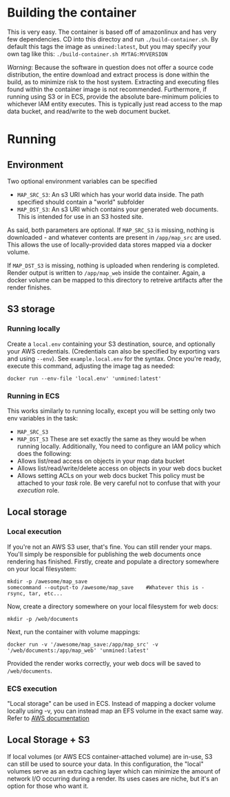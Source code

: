 # Building the container
This is very easy. The container is based off of amazonlinux and has very few dependencies. CD into this directoy and run `./build-container.sh`. By default this tags the image as `unmined:latest`, but you may specify your own tag like this: `./build-container.sh MYTAG:MYVERSION`

*Warning*: Because the software in question does not offer a source code distribution, the entire download and extract process is done within the build, as to minimize risk to the host system. Extracting and executing files found within the container image is not recommended. Furthermore, if running using S3 or in ECS, provide the absolute bare-minimum policies to whichever IAM entity executes. This is typically just read access to the map data bucket, and read/write to the web document bucket.

# Running
## Environment
Two optional environment variables can be specified
* `MAP_SRC_S3`: An s3 URI which has your world data inside. The path specified should contain a "world" subfolder
* `MAP_DST_S3`: An s3 URI which contains your generated web documents. This is intended for use in an S3 hosted site.

As said, both parameters are optional. If `MAP_SRC_S3` is missing, nothing is downloaded - and whatever contents are present in `/app/map_src` are used. This allows the use of locally-provided data stores mapped via a docker volume.

If `MAP_DST_S3` is missing, nothing is uploaded when rendering is completed. Render output is written to `/app/map_web` inside the container. Again, a docker volume can be mapped to this directory to retreive artifacts after the render finishes.

## S3 storage
### Running locally
Create a `local.env` containing your S3 destination, source, and optionally your AWS credentials. (Credentials can also be specified by exporting vars and using `--env`). See `example.local.env` for the syntax. Once you're ready, execute this command, adjusting the image tag as needed:

```
docker run --env-file 'local.env' 'unmined:latest'
```

### Running in ECS
This works similarly to running locally, except you will be setting only two env variables in the task:
* `MAP_SRC_S3`
* `MAP_DST_S3`
These are set exactly the same as they would be when running locally. Additionally, You need to configure an IAM policy which does the following:
* Allows list/read access on objects in your map data bucket
* Allows list/read/write/delete access on objects in your web docs bucket
* Allows setting ACLs on your web docs bucket
This policy must be attached to your *task* role. Be very careful not to confuse that with your *execution* role.

## Local storage
### Local execution
If you're not an AWS S3 user, that's fine. You can still render your maps. You'll simply be responsible for publishing the web documents once rendering has finished. Firstly, create and populate a directory somewhere on your local filesystem:
```
mkdir -p /awesome/map_save
somecommand --output-to /awesome/map_save    #Whatever this is - rsync, tar, etc...
```

Now, create a directory somewhere on your local filesystem for web docs:
```
mkdir -p /web/documents
```

Next, run the container with volume mappings:
```
docker run -v '/awesome/map_save:/app/map_src' -v '/web/documents:/app/map_web' 'unmined:latest'
```

Provided the render works correctly, your web docs will be saved to `/web/documents`.

### ECS execution
"Local storage" can be used in ECS. Instead of mapping a docker volume locally using -v, you can instead map an EFS volume in the exact same way. Refer to [AWS documentation](https://docs.aws.amazon.com/AmazonECS/latest/developerguide/tutorial-efs-volumes.html)

## Local Storage + S3
If local volumes (or AWS ECS container-attached volume) are in-use, S3 can still be used to source your data. In this configuration, the "local" volumes serve as an extra caching layer which can minimize the amount of network I/O occurring during a render. Its uses cases are niche, but it's an option for those who want it.
